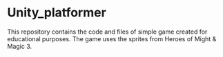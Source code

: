 # Unity_platformer
This repository contains the code and files of simple game created for educational purposes. The game uses the sprites from Heroes of Might & Magic 3.
